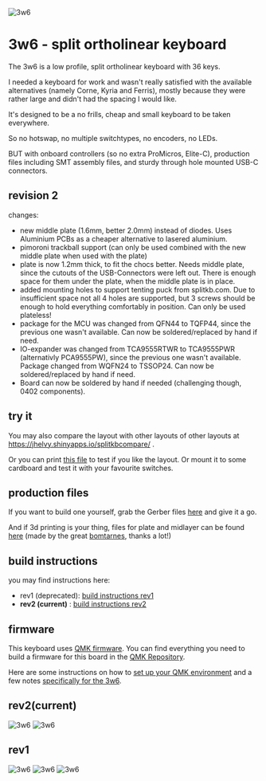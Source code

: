 ![3w6](https://raw.githubusercontent.com/weteor/3W6/main/images/3w6_rev2_1s.jpg) 

# 3w6 - split ortholinear keyboard

The 3w6 is a low profile, split ortholinear keyboard with 36 keys.

I needed a keyboard for work and wasn't really satisfied with the available alternatives (namely Corne, Kyria and Ferris), mostly because they were rather large and didn't had the spacing I would like.

It's designed to be a no frills, cheap and small keyboard to be taken everywhere.

So no hotswap, no multiple switchtypes, no encoders, no LEDs.

BUT with onboard controllers (so no extra ProMicros, Elite-C), production files including SMT assembly files, and sturdy through hole mounted USB-C connectors.

## revision 2
changes:
- new middle plate (1.6mm, better 2.0mm) instead of diodes. Uses Aluminium PCBs as a cheaper alternative to lasered aluminium. 
- pimoroni trackball support (can only be used combined with the new middle plate when used with the plate)
- plate is now 1.2mm thick, to fit the chocs better. Needs middle plate, since the cutouts of the USB-Connectors were left out. There is enough space for them under the plate, when the middle plate is in place.
- added mounting holes to support tenting puck from splitkb.com. Due to insufficient space not all 4 holes are supported, but 3 screws should be enough to hold everything comfortably in position. Can only be used plateless! 
- package for the MCU was changed from QFN44 to TQFP44, since the previous one wasn't available. Can now be soldered/replaced by hand if need.
- IO-expander was changed from TCA9555RTWR to TCA9555PWR (alternativly PCA9555PW), since the previous one wasn't available. Package changed from WQFN24 to TSSOP24. Can now be soldered/replaced by hand if need.
- Board can now be soldered by hand if needed (challenging though, 0402 components). 

## try it
You may also compare the layout with other layouts of other layouts at https://jhelvy.shinyapps.io/splitkbcompare/ .

Or you can print [this file](https://raw.githubusercontent.com/weteor/3W6/main/plate_outline.pdf) to test if you like the layout. Or mount it to some cardboard and test it with your favourite switches.

## production files
If you want to build one yourself, grab the 
Gerber files [here](https://github.com/weteor/3W6/tree/main/prod/Rev2) and give it a go.

And if 3d printing is your thing, files for plate and midlayer can be found [here](https://github.com/weteor/3W6/tree/main/prod/Rev2/3d%20Print) (made by the great [bomtarnes](https://github.com/keyboard-magpie), thanks a lot!)
## build instructions
you may find instructions here: 
- rev1 (deprecated): [build instructions rev1](./prod/build_instruction_rev1.md)
- **rev2 (current)**   : [build instructions rev2](./prod/build_instruction_rev2.md)

## firmware
This keyboard uses [QMK firmware](https://qmk.fm/).
You can find everything you need to build a firmware for this board in the [QMK Repository](https://github.com/qmk/qmk_firmware). 

Here are some instructions on how to [set up your QMK environment](https://docs.qmk.fm/#/newbs) and a few notes [specifically for the 3w6](https://github.com/qmk/qmk_firmware/tree/master/keyboards/3w6).

## rev2(current)
![3w6](https://raw.githubusercontent.com/weteor/3W6/main/images/3w6_rev2_1s.jpg) 
![3w6](https://raw.githubusercontent.com/weteor/3W6/main/images/3w6_rev2_2s.jpg) 
## rev1
![3w6](https://raw.githubusercontent.com/weteor/3W6/main/images/3w6_1s.jpg) 
![3w6](https://raw.githubusercontent.com/weteor/3W6/main/images/3w6_2s.jpg)
![3w6](https://raw.githubusercontent.com/weteor/3W6/main/images/3w6_3s.jpg)
